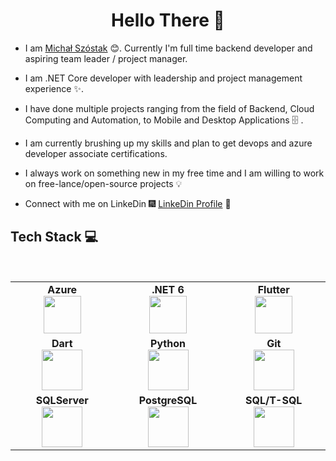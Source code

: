 <h1 align="center"> Hello There 👋 </h1>


* I am [Michał Szóstak](https://www.linkedin.com/in/michał-szóstak-480268189/) :blush:. Currently I'm full time backend developer and aspiring team leader / project manager.

* I am .NET Core developer with leadership and project management experience  :sparkles:.

* I have done multiple projects ranging from the field of Backend, Cloud Computing and Automation, to Mobile and Desktop Applications :file_cabinet: .

* I am currently brushing up my skills and plan to get devops and azure developer associate certifications.

*  I always work on something new in my free time and I am willing to work on free-lance/open-source projects :bulb:

* Connect with me on LinkeDin :fireworks: [LinkeDin Profile](https://www.linkedin.com/in/michał-szóstak-480268189/) :sparkler:


## Tech Stack :computer:

<br>
<table>
<tbody>
 <tr>
<td align="center" width="20%">
<span><b><center>Azure</center></b></span> 
<img height=60px src="https://www.beyond.pl/wp-content/webp-express/webp-images/uploads/2021/03/Azure-logo.png.webp"> 
</td>

<td align="center" width="20%">
<span><b><center>.NET 6</center></b></span> 
<img height=60px src="https://upload.wikimedia.org/wikipedia/commons/thumb/e/ee/.NET_Core_Logo.svg/2048px-.NET_Core_Logo.svg.png"> 
</td>

<td align="center" width="20%">
<span><b><center>Flutter</center></b></span> 
<img height=60px src="https://pagepro.co/blog/wp-content/uploads/2020/06/flutter-logo-sharing.png"> 
</td>
</tr>

<tr>
<td align="center" width="20%">
<span><b><center>Dart</center></b></span> 
<img height=65px src="https://swansoftwaresolutions.com/wp-content/uploads/2020/02/08.20.20-What-is-Dart-and-how-is-it-used.jpg"> 
</td>
  
<td align="center" width="20%">
<span><b><center>Python</center></b></span> 
<img height=65px src="https://www.python.org/static/community_logos/python-logo.png"> 
</td>
  
<td align="center" width="20%">
<span><b><center>Git</center></b></span> 
<img height=65px src="https://git-scm.com/images/logos/downloads/Git-Logo-2Color.png"> 
</td>
</tr>

<tr>
<td align="center" width="20%">
<span><b><center>SQLServer</center></b></span> 
<img height=65px src="https://solidexpert.com/wp-content/uploads/2019/09/logo-microsoft-sql-server-595x3350.jpg"> 
</td>

<td align="center" width="20%">
<span><b><center>PostgreSQL</center></b></span> 
<img height=65px src="https://images.g2crowd.com/uploads/product/image/social_landscape/social_landscape_251be2af3ae607c45c14e816eaa1cf41/postgresql.png"> 
</td>
  
<td align="center" width="20%">
<span><b><center>SQL/T-SQL</center></b></span> 
<img height=65px src="https://i0.wp.com/www.complexsql.com/wp-content/uploads/2017/01/sql-logo.jpg?ssl=1"> 
</td>
</tr>

</tbody>
</table>
